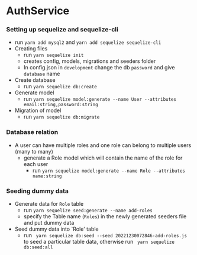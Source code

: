 # AuthService

### Setting up sequelize and sequelize-cli

- run `yarn add mysql2` and `yarn add sequelize sequelize-cli`
- Creating files
  - run `yarn sequelize init`
  - creates config, models, migrations and seeders folder
  - In config.json in `development` change the db `password` and give `database` name
- Create database
  - run `yarn sequelize db:create`
- Generate model
  - run `yarn sequelize model:generate --name User --attributes email:string,password:string`
- Migration of model
  - run `yarn sequelize db:migrate`

### Database relation

- A user can have multiple roles and one role can belong to multiple users (many to many)
  - generate a Role model which will contain the name of the role for each user
    - run `yarn sequelize model:generate --name Role --attributes name:string`

### Seeding dummy data

- Generate data for `Role` table
  - run `yarn sequelize seed:generate --name add-roles`
  - specify the Table name (`Roles`) in the newly generated seeders file and put dummy data
- Seed dummy data into `Role' table
  - run ` yarn sequelize db:seed --seed 20221230072846-add-roles.js` to seed a particular table data, otherwise run ` yarn sequelize db:seed:all`
